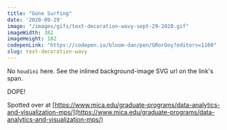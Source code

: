 ```yaml
---
title: "Gone Surfing"
date: '2020-09-29'
image: "/images/gifs/text-decoration-wavy-sept-29-2020.gif"
imageWidth: 382
imageHeight: 182
codepenLink: "https://codepen.io/bloom-dan/pen/GRorGoy?editors=1100"
slug: text-decoration-wavy
---
```


No `houdini` here. See the inlined background-image SVG url on the link's span.

DOPE!

Spotted over at [https://www.mica.edu/graduate-programs/data-analytics-and-visualization-mps/](https://www.mica.edu/graduate-programs/data-analytics-and-visualization-mps/)
